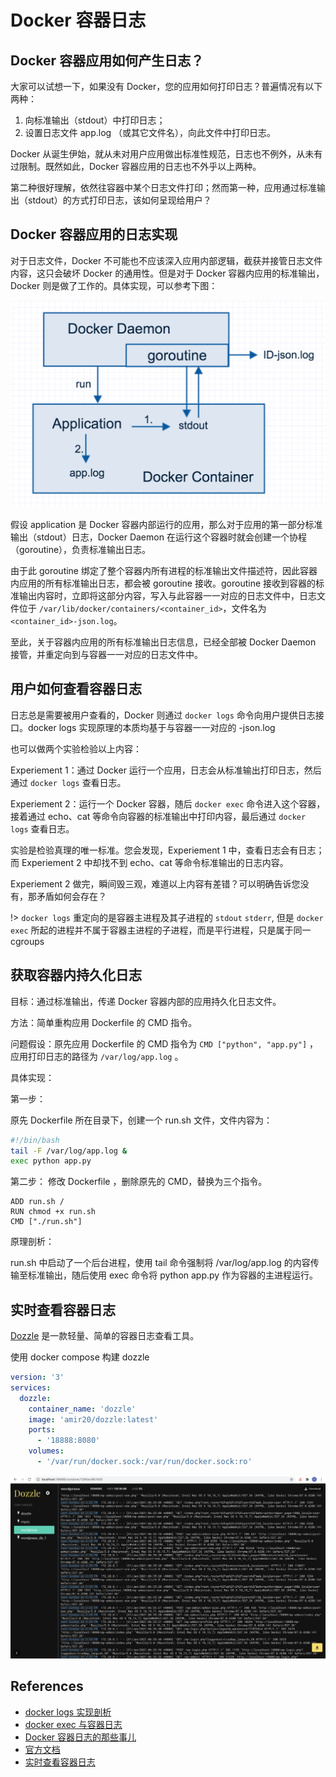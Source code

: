 # Docker 容器日志

## Docker 容器应用如何产生日志？

大家可以试想一下，如果没有 Docker，您的应用如何打印日志？普遍情况有以下两种：

1. 向标准输出（stdout）中打印日志；
2. 设置日志文件 app.log （或其它文件名），向此文件中打印日志。

Docker 从诞生伊始，就从未对用户应用做出标准性规范，日志也不例外，从未有过限制。既然如此，Docker 容器应用的日志也不外乎以上两种。

第二种很好理解，依然往容器中某个日志文件打印；然而第一种，应用通过标准输出（stdout）的方式打印日志，该如何呈现给用户？

## Docker 容器应用的日志实现

对于日志文件，Docker 不可能也不应该深入应用内部逻辑，截获并接管日志文件内容，这只会破坏 Docker 的通用性。但是对于 Docker 容器内应用的标准输出，Docker 则是做了工作的。具体实现，可以参考下图：

![](../images/docker-logs.png)

假设 application 是 Docker 容器内部运行的应用，那么对于应用的第一部分标准输出（stdout）日志，Docker Daemon 在运行这个容器时就会创建一个协程（goroutine），负责标准输出日志。

由于此 goroutine 绑定了整个容器内所有进程的标准输出文件描述符，因此容器内应用的所有标准输出日志，都会被 goroutine 接收。goroutine 接收到容器的标准输出内容时，立即将这部分内容，写入与此容器一一对应的日志文件中，日志文件位于 `/var/lib/docker/containers/<container_id>`，文件名为 `<container_id>-json.log`。

至此，关于容器内应用的所有标准输出日志信息，已经全部被 Docker Daemon 接管，并重定向到与容器一一对应的日志文件中。

## 用户如何查看容器日志

日志总是需要被用户查看的，Docker 则通过 `docker logs`  命令向用户提供日志接口。docker logs  实现原理的本质均基于与容器一一对应的 <container-id>-json.log 

也可以做两个实验检验以上内容：

Experiement 1：通过 Docker 运行一个应用，日志会从标准输出打印日志，然后通过 `docker logs` 查看日志。

Experiement 2：运行一个 Docker 容器，随后 `docker exec` 命令进入这个容器，接着通过 echo、cat 等命令向容器的标准输出中打印内容，最后通过 `docker logs` 查看日志。

实验是检验真理的唯一标准。您会发现，Experiement 1 中，查看日志会有日志；而 Experiement 2 中却找不到 echo、cat 等命令标准输出的日志内容。

Experiement 2 做完，瞬间毁三观，难道以上内容有差错？可以明确告诉您没有，那矛盾如何会存在？

!> `docker logs` 重定向的是容器主进程及其子进程的 `stdout` `stderr`, 但是 `docker exec` 所起的进程并不属于容器主进程的子进程，而是平行进程，只是属于同一 cgroups

## 获取容器内持久化日志

目标：通过标准输出，传递 Docker 容器内部的应用持久化日志文件。

方法：简单重构应用 Dockerfile  的 CMD 指令。

问题假设：原先应用 Dockerfile  的 CMD 指令为 `CMD ["python", "app.py"]` ，应用打印日志的路径为 `/var/log/app.log` 。

具体实现：

第一步：

原先 Dockerfile  所在目录下，创建一个 run.sh  文件，文件内容为：

```bash
#!/bin/bash
tail -F /var/log/app.log &
exec python app.py 
```

第二步：
修改 Dockerfile ，删除原先的 CMD，替换为三个指令。

```docker
ADD run.sh / 
RUN chmod +x run.sh 
CMD ["./run.sh"] 
```

原理剖析：

run.sh  中启动了一个后台进程，使用 tail 命令强制将 /var/log/app.log 的内容传输至标准输出，随后使用 exec 命令将 python app.py  作为容器的主进程运行。

## 实时查看容器日志

[Dozzle](https://dozzle.dev/) 是一款轻量、简单的容器日志查看工具。

使用 docker compose 构建 dozzle

```yaml
version: '3'
services:
  dozzle:
    container_name: 'dozzle'
    image: 'amir20/dozzle:latest'
    ports:
      - '18888:8080'
    volumes:
      - '/var/run/docker.sock:/var/run/docker.sock:ro'
```

![](../images/dozzle.png ":size=50%")




## References

- [docker logs 实现剖析](http://guide.daocloud.io/dcs/docker-logs-9153967.html)
- [docker exec 与容器日志](http://guide.daocloud.io/dcs/docker-exec-9153970.html)
- [Docker 容器日志的那些事儿](http://guide.daocloud.io/dcs/docker-9153973.html)
- [官方文档](https://docs.docker.com/config/containers/logging/)
- [实时查看容器日志](https://juejin.cn/post/6895221361036230664)